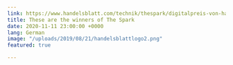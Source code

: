 ```yaml
---
link: https://www.handelsblatt.com/technik/thespark/digitalpreis-von-handelsblatt-und-mckinsey-platz-3-wunder-mobility-software-fuer-die-verkehrswende/26617648-4.html?ticket=ST-3083898-DE5wDlMnj1pnhfmM6lE5-ap5
title: These are the winners of The Spark
date: 2020-11-11 23:00:00 +0000
lang: German
image: "/uploads/2019/08/21/handelsblattlogo2.png"
featured: true

---
```

